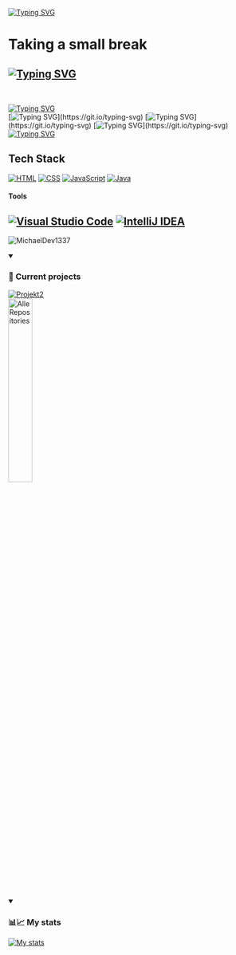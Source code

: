 [![Typing SVG](https://readme-typing-svg.demolab.com?font=Fira+Code&size=50&duration=3500&pause=750&background=15182A&center=true&vCenter=true&center="false"&width=1400&height=70&lines=>+Welcome!+Have+a+look+around;>+My+name+is+Michael+and+I+sometimes+do+stuff)](https://git.io/typing-svg)
<br>

# Taking a small break

 ## [![Typing SVG](https://readme-typing-svg.demolab.com?font=Jura&color=c2ffea&weight=900&size=70&duration=400&pause=1&center=false&multiline=true&repeat=false&width=1700&height=110&lines=Hobbies%3A)](https://git.io/typing-svg)
<br>

[![Typing SVG](https://readme-typing-svg.demolab.com?font=Jura&weight=900&size=65&duration=400&pause=1&color=c2ffea&center=false&vCenter=true&multiline=true&repeat=false&width=1700&height=110&lines=CODING)](https://git.io/typing-svg)
 <br>
 [![Typing SVG](https://readme-typing-svg.demolab.com?font=Jura&size=30&duration=400&pause=1&color=c2ffea&multiline=true&repeat=false&center=false&vCenter=true&width=1700&height=70&separator=%3C&lines=I+like+playing+games+like%3A+Minecraft;+Roblox;+Celeste;+Hollow+Knight%2C+and+much+more!)](https://git.io/typing-svg)
 [![Typing SVG](https://readme-typing-svg.demolab.com?font=Jura&size=30&duration=400&pause=1&color=c2ffea&multiline=true&repeat=false&center=false&vCenter=true&width=1700&height=70&lines=I+like+everything+that+has+to+do+with+music.+I+like+listening+to+music+the+most%2C+but+singing+and+producing+is+also+fun.)](https://git.io/typing-svg)
 [![Typing SVG](https://readme-typing-svg.demolab.com?font=Jura&size=30&duration=400&pause=1&color=c2ffea&multiline=true&repeat=false&center=false&vCenter=true&width=1700&height=70&lines=I+go+outside+from+time+to+time%2C+just+to+walk+around+and+enjoy+the+moment.)](https://git.io/typing-svg)
 [![Typing SVG](https://readme-typing-svg.demolab.com?font=Jura&size=30&duration=400&pause=1&color=c2ffea&multiline=true&repeat=false&center=false&vCenter=true&width=1700&height=70&lines=I+also+like+to+discover+new+things+on+a+daily+basis)](https://git.io/typing-svg)
 <br>


## Tech Stack

[![HTML](https://img.shields.io/badge/HTML-%23E34F26.svg?logo=html5&logoColor=white)](#)
[![CSS](https://img.shields.io/badge/CSS-1572B6?logo=css3&logoColor=fff)](#)
[![JavaScript](https://img.shields.io/badge/JavaScript-F7DF1E?logo=javascript&logoColor=000)](#)
<a href="#"><img alt="Java" src="https://img.shields.io/badge/-Java-007396?logo=java&logoColor=white"></a>
#### Tools
[![Visual Studio Code](https://custom-icon-badges.demolab.com/badge/Visual%20Studio%20Code-0078d7.svg?logo=vsc&logoColor=white)](#)
<a href="#"><img alt="IntelliJ IDEA" src="https://img.shields.io/badge/IntelliJ%20IDEA%20Community%20Editon-DD7A2A.svg?logo=intellij-idea&logoColor=white"></a><br>
--
 <p align="left"> <img src="https://komarev.com/ghpvc/?username=MichaelDev1337&label=Profile_vieωs&color=0e75b6&style=flat" alt="MichaelDev1337" /> </p> 

<details open> 
    <summary><h3>📜 Current projects</h3></summary>
    <a href="https://github.com/MichaelDev1337/Website-for-school">
       <img src="https://denvercoder1-github-readme-stats.vercel.app/api/pin/?username=MichaelDev1337&repo=Website-for-school&theme=react&bg_color=1F222E&title_color=#c2ffea&hide_border=true&icon_color=8BC34A&show_icons=false" alt="Projekt2">
    </a>
       <br>
       <a href="https://github.com/MichaelDev1337?tab=repositories"><img width="30.8%" alt="Alle Repositories" title="Alle Repositories" src="https://custom-icon-badges.demolab.com/badge/-Click%20here%20for%20all%20Repos-1F222E?style=for-the-badge&logoColor=white&logo=repo"/></a>
  </details>
  <details open>
       <summary><h3>📊📈 My stats</h3></summary>
       <a href="https://github.com/MichaelDev1337"><img alt="My stats" title="My stats" src="https://github-readme-stats.vercel.app/api?username=MichaelDev1337&theme=vue-dark&show_icons=true&hide_border=true&count_private=true">
       </a>
         <br>
         <!-- <a href="https://github.com/MichaelDev1337"><img alt="Most used languages" title="Most used languages" src="https://github-readme-stats.vercel.app/api/top-langs/?username=MichaelDev1337&theme=vue-dark&show_icons=true&hide_border=true&layout=compact"></a> -->
         <!-- for whatever reason it doesn't update it automatically. Maybe I am just impatient or something. -->
  </details>

